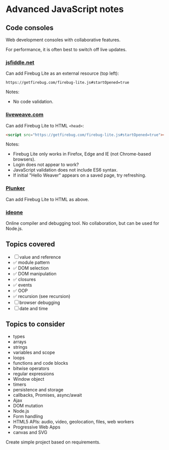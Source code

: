 # Advanced JavaScript notes

## Code consoles
Web development consoles with collaborative features.

For performance, it is often best to switch off live updates.

### [jsfiddle.net](https://jsfiddle.net/)
Can add Firebug Lite as an external resource (top left):

```
https://getfirebug.com/firebug-lite.js#startOpened=true
```

Notes:

* No code validation.


### [liveweave.com](https://liveweave.com/)
Can add Firebug Lite to HTML `<head>`:

```html
<script src="https://getfirebug.com/firebug-lite.js#startOpened=true"></script>
```

Notes:

* Firebug Lite only works in Firefox, Edge and IE (not Chrome-based browsers).
* Login does not appear to work?
* JavaScript validation does not include ES6 syntax.
* If initial "Hello Weaver" appears on a saved page, try refreshing.

### [Plunker](http://plnkr.co/)
Can add Firebug Lite to HTML as above.


### [ideone](https://ideone.com/)
Online compiler and debugging tool. No collaboration, but can be used for Node.js.


## Topics covered

* ☐ value and reference
* ✅ module pattern
* ✅ DOM selection
* ✅ DOM manipulation
* ✅ closures
* ✅ events
* ✅ OOP
* ✅ recursion (see recursion)
* ☐ browser debugging
* ☐ date and time


## Topics to consider


* types
* arrays
* strings
* variables and scope
* loops
* functions and code blocks
* bitwise operators
* regular expressions
* Window object
* timers
* persistence and storage
* callbacks, Promises, async/await
* Ajax
* DOM mutation
* Node.js
* Form handling
* HTML5 APIs: audio, video, geolocation, files, web workers
* Progressive Web Apps
* canvas and SVG


Create simple project based on requirements.
